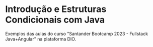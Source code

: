 # Introdução e Estruturas Condicionais com Java
Exemplos das aulas do curso "Santander Bootcamp 2023 - Fullstack Java+Angular" na plataforma DIO.
